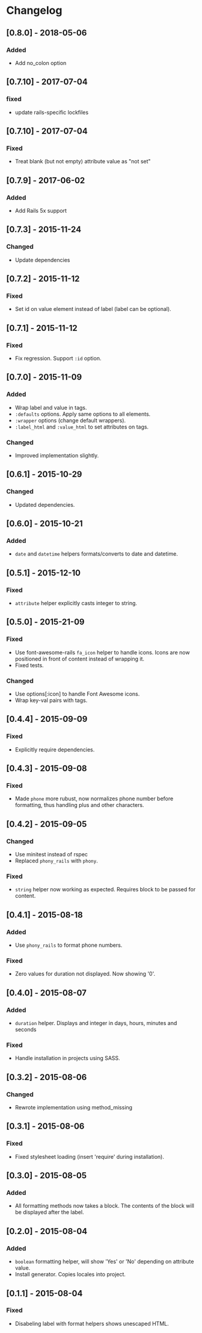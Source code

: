 # Changelog

## [0.8.0] - 2018-05-06
### Added
- Add no_colon option

## [0.7.10] - 2017-07-04
### fixed
- update rails-specific lockfiles

## [0.7.10] - 2017-07-04
### Fixed
- Treat blank (but not empty) attribute value as "not set"

## [0.7.9] - 2017-06-02
### Added
- Add Rails 5x support

## [0.7.3] - 2015-11-24
### Changed
- Update dependencies

## [0.7.2] - 2015-11-12
### Fixed
- Set id on value element instead of label (label can be optional).

## [0.7.1] - 2015-11-12
### Fixed
- Fix regression. Support `:id` option.

## [0.7.0] - 2015-11-09
### Added
- Wrap label and value in tags.
- `:defaults` options. Apply same options to all elements.
- `:wrapper` options (change default wrappers).
- `:label_html` and `:value_html` to set attributes on tags.

### Changed
- Improved implementation slightly.

## [0.6.1] - 2015-10-29
### Changed
- Updated dependencies.

## [0.6.0] - 2015-10-21
### Added
- `date` and `datetime` helpers formats/converts to date and datetime.

## [0.5.1] - 2015-12-10
### Fixed
- `attribute` helper explicitly casts integer to string.

## [0.5.0] - 2015-21-09
### Fixed
- Use font-awesome-rails `fa_icon` helper to handle icons. Icons are now
  positioned in front of content instead of wrapping it.
- Fixed tests.

### Changed
- Use options[:icon] to handle Font Awesome icons.
- Wrap key-val pairs with <span> tags.

## [0.4.4] - 2015-09-09
### Fixed
- Explicitly require dependencies.

## [0.4.3] - 2015-09-08
### Fixed
- Made `phone` more rubust, now normalizes phone number before
  formatting, thus handling plus and other characters.

## [0.4.2] - 2015-09-05
### Changed
- Use minitest instead of rspec
- Replaced `phony_rails` with `phony`.

### Fixed
- `string` helper now working as expected. Requires block to be passed
  for content.

## [0.4.1] - 2015-08-18
### Added
- Use `phony_rails` to format phone numbers.

### Fixed
- Zero values for duration not displayed. Now showing '0'.

## [0.4.0] - 2015-08-07
### Added
- `duration` helper. Displays and integer in days, hours, minutes and
  seconds

### Fixed
- Handle installation in projects using SASS.

## [0.3.2] - 2015-08-06
### Changed
- Rewrote implementation using method_missing

## [0.3.1] - 2015-08-06
### Fixed
- Fixed stylesheet loading (insert 'require' during installation).

## [0.3.0] - 2015-08-05
### Added
- All formatting methods now takes a block. The contents of the block
  will be displayed after the label.

## [0.2.0] - 2015-08-04
### Added
- `boolean` formatting helper, will show 'Yes' or 'No' depending on
  attribute value.
- Install generator. Copies locales into project.

## [0.1.1] - 2015-08-04
### Fixed
- Disabeling label with format helpers shows unescaped HTML.
